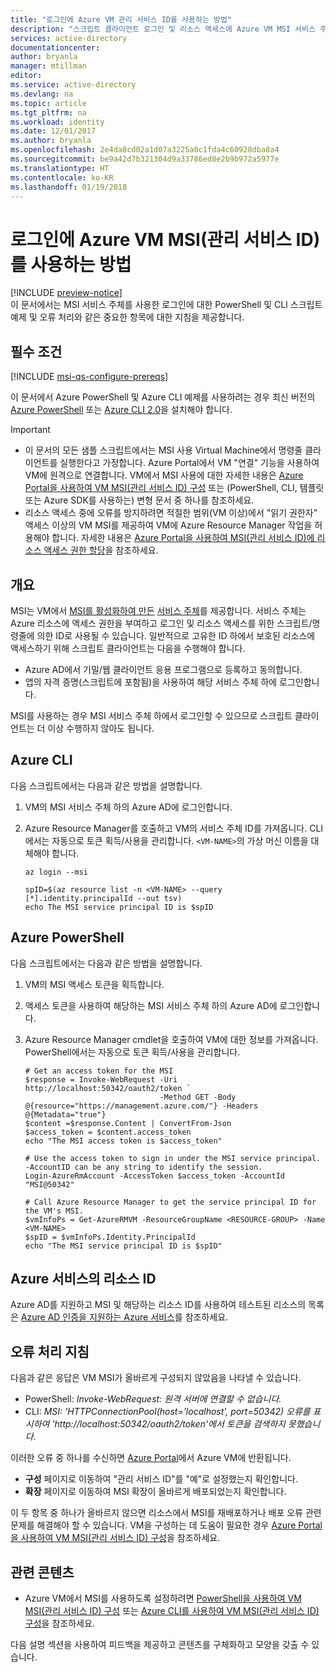 ```yaml
---
title: "로그인에 Azure VM 관리 서비스 ID를 사용하는 방법"
description: "스크립트 클라이언트 로그인 및 리소스 액세스에 Azure VM MSI 서비스 주체를 사용하는 단계별 지침 및 예제입니다."
services: active-directory
documentationcenter: 
author: bryanla
manager: mtillman
editor: 
ms.service: active-directory
ms.devlang: na
ms.topic: article
ms.tgt_pltfrm: na
ms.workload: identity
ms.date: 12/01/2017
ms.author: bryanla
ms.openlocfilehash: 2e4da8cd02a1d07a3225a0c1fda4c60928dba8a4
ms.sourcegitcommit: be9a42d7b321304d9a33786ed8e2b9b972a5977e
ms.translationtype: HT
ms.contentlocale: ko-KR
ms.lasthandoff: 01/19/2018
---
```

# <a name="how-to-use-an-azure-vm-managed-service-identity-msi-for-sign-in"></a>로그인에 Azure VM MSI(관리 서비스 ID)를 사용하는 방법 

[!INCLUDE [preview-notice](../../includes/active-directory-msi-preview-notice.md)]  
이 문서에서는 MSI 서비스 주체를 사용한 로그인에 대한 PowerShell 및 CLI 스크립트 예제 및 오류 처리와 같은 중요한 항목에 대한 지침을 제공합니다.

## <a name="prerequisites"></a>필수 조건

[!INCLUDE [msi-qs-configure-prereqs](../../includes/active-directory-msi-qs-configure-prereqs.md)]

이 문서에서 Azure PowerShell 및 Azure CLI 예제를 사용하려는 경우 최신 버전의 [Azure PowerShell](https://www.powershellgallery.com/packages/AzureRM) 또는 [Azure CLI 2.0](https://docs.microsoft.com/cli/azure/install-azure-cli)을 설치해야 합니다. 

> [!IMPORTANT]
> - 이 문서의 모든 샘플 스크립트에서는 MSI 사용 Virtual Machine에서 명령줄 클라이언트를 실행한다고 가정합니다. Azure Portal에서 VM "연결" 기능을 사용하여 VM에 원격으로 연결합니다. VM에서 MSI 사용에 대한 자세한 내용은 [Azure Portal을 사용하여 VM MSI(관리 서비스 ID) 구성](msi-qs-configure-portal-windows-vm.md) 또는 (PowerShell, CLI, 템플릿 또는 Azure SDK를 사용하는) 변형 문서 중 하나를 참조하세요. 
> - 리소스 액세스 중에 오류를 방지하려면 적절한 범위(VM 이상)에서 "읽기 권한자" 액세스 이상의 VM MSI를 제공하여 VM에 Azure Resource Manager 작업을 허용해야 합니다. 자세한 내용은 [Azure Portal을 사용하여 MSI(관리 서비스 ID)에 리소스 액세스 권한 할당](msi-howto-assign-access-portal.md)을 참조하세요.

## <a name="overview"></a>개요

MSI는 VM에서 [MSI를 활성화하여 만든](msi-overview.md#how-does-it-work) [서비스 주체](develop/active-directory-dev-glossary.md#service-principal-object)를 제공합니다. 서비스 주체는 Azure 리소스에 액세스 권한을 부여하고 로그인 및 리소스 액세스를 위한 스크립트/명령줄에 의한 ID로 사용될 수 있습니다. 일반적으로 고유한 ID 하에서 보호된 리소스에 액세스하기 위해 스크립트 클라이언트는 다음을 수행해야 합니다.  

   - Azure AD에서 기밀/웹 클라이언트 응용 프로그램으로 등록하고 동의합니다.
   - 앱의 자격 증명(스크립트에 포함됨)을 사용하여 해당 서비스 주체 하에 로그인합니다.

MSI를 사용하는 경우 MSI 서비스 주체 하에서 로그인할 수 있으므로 스크립트 클라이언트는 더 이상 수행하지 않아도 됩니다. 

## <a name="azure-cli"></a>Azure CLI

다음 스크립트에서는 다음과 같은 방법을 설명합니다.

1. VM의 MSI 서비스 주체 하의 Azure AD에 로그인합니다.  
2. Azure Resource Manager를 호출하고 VM의 서비스 주체 ID를 가져옵니다. CLI에서는 자동으로 토큰 획득/사용을 관리합니다. `<VM-NAME>`의 가상 머신 이름을 대체해야 합니다.  

   ```azurecli
   az login --msi
   
   spID=$(az resource list -n <VM-NAME> --query [*].identity.principalId --out tsv)
   echo The MSI service principal ID is $spID
   ```

## <a name="azure-powershell"></a>Azure PowerShell

다음 스크립트에서는 다음과 같은 방법을 설명합니다.

1. VM의 MSI 액세스 토큰을 획득합니다.  
2. 액세스 토큰을 사용하여 해당하는 MSI 서비스 주체 하의 Azure AD에 로그인합니다.   
3. Azure Resource Manager cmdlet을 호출하여 VM에 대한 정보를 가져옵니다. PowerShell에서는 자동으로 토큰 획득/사용을 관리합니다.  

   ```azurepowershell
   # Get an access token for the MSI
   $response = Invoke-WebRequest -Uri http://localhost:50342/oauth2/token `
                                 -Method GET -Body @{resource="https://management.azure.com/"} -Headers @{Metadata="true"}
   $content =$response.Content | ConvertFrom-Json
   $access_token = $content.access_token
   echo "The MSI access token is $access_token"

   # Use the access token to sign in under the MSI service principal. -AccountID can be any string to identify the session.
   Login-AzureRmAccount -AccessToken $access_token -AccountId "MSI@50342"

   # Call Azure Resource Manager to get the service principal ID for the VM's MSI. 
   $vmInfoPs = Get-AzureRMVM -ResourceGroupName <RESOURCE-GROUP> -Name <VM-NAME>
   $spID = $vmInfoPs.Identity.PrincipalId
   echo "The MSI service principal ID is $spID"
   ```

## <a name="resource-ids-for-azure-services"></a>Azure 서비스의 리소스 ID

Azure AD를 지원하고 MSI 및 해당하는 리소스 ID를 사용하여 테스트된 리소스의 목록은 [Azure AD 인증을 지원하는 Azure 서비스](msi-overview.md#azure-services-that-support-azure-ad-authentication)를 참조하세요.

## <a name="error-handling-guidance"></a>오류 처리 지침 

다음과 같은 응답은 VM MSI가 올바르게 구성되지 않았음을 나타낼 수 있습니다.

- PowerShell: *Invoke-WebRequest: 원격 서버에 연결할 수 없습니다.*
- CLI: *MSI: 'HTTPConnectionPool(host='localhost', port=50342) 오류를 표시하여 'http://localhost:50342/oauth2/token'에서 토큰을 검색하지 못했습니다.* 

이러한 오류 중 하나를 수신하면 [Azure Portal](https://portal.azure.com)에서 Azure VM에 반환됩니다.

- **구성** 페이지로 이동하여 "관리 서비스 ID"를 "예"로 설정했는지 확인합니다.
- **확장** 페이지로 이동하여 MSI 확장이 올바르게 배포되었는지 확인합니다.

이 두 항목 중 하나가 올바르지 않으면 리소스에서 MSI를 재배포하거나 배포 오류 관련 문제를 해결해야 할 수 있습니다. VM을 구성하는 데 도움이 필요한 경우 [Azure Portal을 사용하여 VM MSI(관리 서비스 ID) 구성](msi-qs-configure-portal-windows-vm.md)을 참조하세요.

## <a name="related-content"></a>관련 콘텐츠

- Azure VM에서 MSI를 사용하도록 설정하려면 [PowerShell을 사용하여 VM MSI(관리 서비스 ID) 구성](msi-qs-configure-powershell-windows-vm.md) 또는 [Azure CLI를 사용하여 VM MSI(관리 서비스 ID) 구성](msi-qs-configure-cli-windows-vm.md)을 참조하세요.

다음 설명 섹션을 사용하여 피드백을 제공하고 콘텐츠를 구체화하고 모양을 갖출 수 있습니다.









